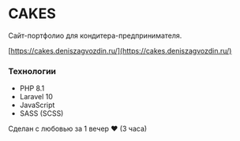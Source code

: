 # CAKES

Сайт-портфолио для кондитера-предпринимателя.

[https://cakes.deniszagvozdin.ru/](https://cakes.deniszagvozdin.ru/)

### Технологии

- PHP 8.1
- Laravel 10
- JavaScript
- SASS (SCSS)

Сделан с любовью за 1 вечер ❤️ (3 часа)

